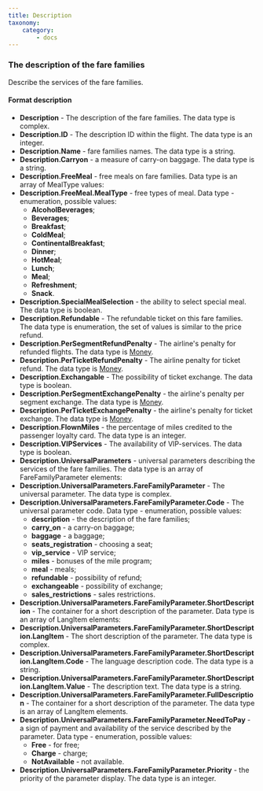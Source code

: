 ```yaml
---
title: Description
taxonomy:
    category:
        - docs
---
```


### The description of the fare families

Describe the services of the fare families.

#### Format description 

-   **Description** - The description of the fare families. The data type is complex.
-   **Description.ID** - The description ID within the flight. The data type is an integer.
-   **Description.Name** - fare families names. The data type is a string.
-   **Description.Carryon** - a measure of carry-on baggage. The data type is a string.
-   **Description.FreeMeal** - free meals on fare families. Data type is an array of MealType values:
-   **Description.FreeMeal.MealType** - free types of meal. Data type - enumeration, possible values:
	- **AlcoholBeverages**;
	- **Beverages**;
	- **Breakfast**;
	- **ColdMeal**;
	- **ContinentalBreakfast**;
	- **Dinner**;
	- **HotMeal**;
	- **Lunch**;
	- **Meal**;
	- **Refreshment**;
	- **Snack**.
-   **Description.SpecialMealSelection** - the ability to select special meal. The data type is boolean.
-   **Description.Refundable** - The refundable ticket on this fare families. The data type is enumeration, the set of values ​​is similar to the price refund.
-   **Description.PerSegmentRefundPenalty** - The airline's penalty for refunded flights. The data type is [Money](/avia/common/money).
-   **Description.PerTicketRefundPenalty** - The airline penalty for ticket refund. The data type is [Money](/avia/common/money).
-   **Description.Exchangable** - The possibility of ticket exchange. The data type is boolean.
-   **Description.PerSegmentExchangePenalty** - the airline's penalty per segment exchange. The data type is [Money](/avia/common/money).
-   **Description.PerTicketExchangePenalty** - the airline's penalty for ticket exchange. The data type is [Money](/avia/common/money).
-   **Description.FlownMiles** - the percentage of miles credited to the passenger loyalty card. The data type is an integer.
-   **Description.VIPServices** - The availability of VIP-services. The data type is boolean.
-   **Description.UniversalParameters** - universal parameters describing the services of the fare families. The data type is an array of FareFamilyParameter elements:
-   **Description.UniversalParameters.FareFamilyParameter** - The universal parameter. The data type is complex.
-   **Description.UniversalParameters.FareFamilyParameter.Code** - The universal parameter code. Data type - enumeration, possible values:
    - **description** - the description of the fare families;
	- **carry_on** - a carry-on baggage;
	- **baggage** - a baggage;
	- **seats_registration** - choosing a seat;
	- **vip_service** - VIP service;
	- **miles** - bonuses of the mile program;
	- **meal** - meals;
	- **refundable** - possibility of refund;
	- **exchangeable** - possibility of exchange;
	- **sales_restrictions** - sales restrictions.
- **Description.UniversalParameters.FareFamilyParameter.ShortDescription** - The container for a short description of the parameter. Data type is an array of LangItem elements:
- **Description.UniversalParameters.FareFamilyParameter.ShortDescription.LangItem** - The short description of the parameter. The data type is complex.
- **Description.UniversalParameters.FareFamilyParameter.ShortDescription.LangItem.Code** - The language description code. The data type is a string.
- **Description.UniversalParameters.FareFamilyParameter.ShortDescription.LangItem.Value** - The description text. The data type is a string.
- **Description.UniversalParameters.FareFamilyParameter.FullDescription** - The container for a short description of the parameter. The data type is an array of LangItem elements.
- **Description.UniversalParameters.FareFamilyParameter.NeedToPay** - a sign of payment and availability of the service described by the parameter. Data type - enumeration, possible values:
	- **Free** - for free;
	- **Charge** - charge;
	- **NotAvailable** - not available.
-   **Description.UniversalParameters.FareFamilyParameter.Priority** - the priority of the parameter display. The data type is an integer.